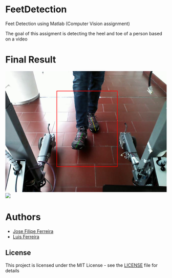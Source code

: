 # FeetDetection
Feet Detection using Matlab (Computer Vision assignment)

The goal of this assigment is detecting the heel and toe of a person based on a video

# Final Result
![](report/images/building/results/frame25.png)
![](report/walking.gif)

# Authors
* [Jose Filipe Ferreira](https://github.com/JoseFilipeFerreira)
* [Luis Ferreira](https://github.com/LPFerreira33)

## License
This project is licensed under the MIT License - see the [LICENSE](LICENSE) file for details
